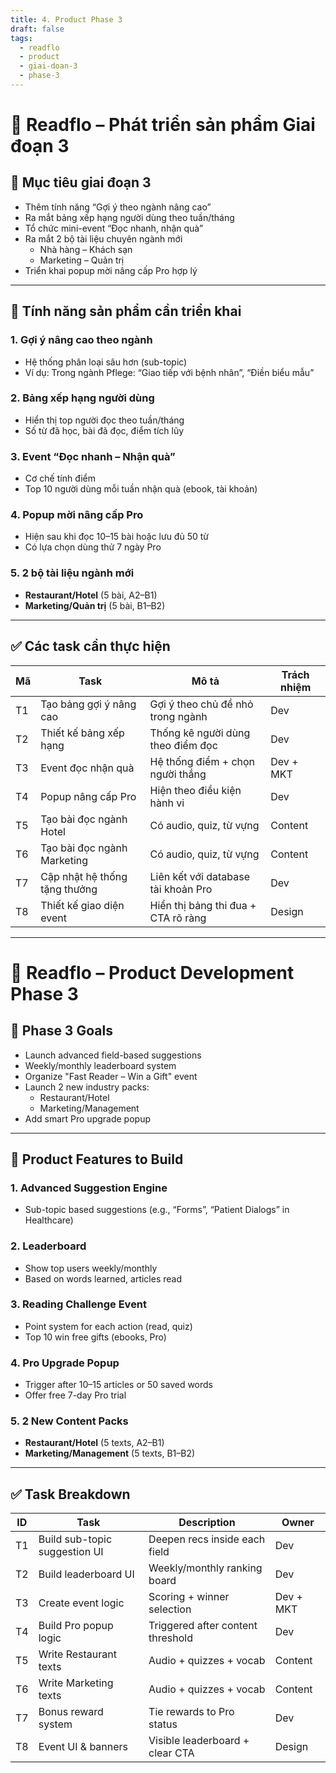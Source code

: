 ```yaml
---
title: 4. Product Phase 3
draft: false
tags:
  - readflo
  - product
  - giai-doan-3
  - phase-3
---
```



# 🚀 Readflo – Phát triển sản phẩm Giai đoạn 3

## 🎯 Mục tiêu giai đoạn 3

- Thêm tính năng “Gợi ý theo ngành nâng cao”
- Ra mắt bảng xếp hạng người dùng theo tuần/tháng
- Tổ chức mini-event “Đọc nhanh, nhận quà”
- Ra mắt 2 bộ tài liệu chuyên ngành mới
  - Nhà hàng – Khách sạn
  - Marketing – Quản trị
- Triển khai popup mời nâng cấp Pro hợp lý

---

## 🔧 Tính năng sản phẩm cần triển khai

### 1. Gợi ý nâng cao theo ngành

- Hệ thống phân loại sâu hơn (sub-topic)
- Ví dụ: Trong ngành Pflege: “Giao tiếp với bệnh nhân”, “Điền biểu mẫu”

### 2. Bảng xếp hạng người dùng

- Hiển thị top người đọc theo tuần/tháng
- Số từ đã học, bài đã đọc, điểm tích lũy

### 3. Event “Đọc nhanh – Nhận quà”

- Cơ chế tính điểm
- Top 10 người dùng mỗi tuần nhận quà (ebook, tài khoản)

### 4. Popup mời nâng cấp Pro

- Hiện sau khi đọc 10–15 bài hoặc lưu đủ 50 từ
- Có lựa chọn dùng thử 7 ngày Pro

### 5. 2 bộ tài liệu ngành mới

- **Restaurant/Hotel** (5 bài, A2–B1)
- **Marketing/Quản trị** (5 bài, B1–B2)

---

## ✅ Các task cần thực hiện

| Mã | Task | Mô tả | Trách nhiệm |
|----|------|------|--------------|
| T1 | Tạo bảng gợi ý nâng cao | Gợi ý theo chủ đề nhỏ trong ngành | Dev |
| T2 | Thiết kế bảng xếp hạng | Thống kê người dùng theo điểm đọc | Dev |
| T3 | Event đọc nhận quà | Hệ thống điểm + chọn người thắng | Dev + MKT |
| T4 | Popup nâng cấp Pro | Hiện theo điều kiện hành vi | Dev |
| T5 | Tạo bài đọc ngành Hotel | Có audio, quiz, từ vựng | Content |
| T6 | Tạo bài đọc ngành Marketing | Có audio, quiz, từ vựng | Content |
| T7 | Cập nhật hệ thống tặng thưởng | Liên kết với database tài khoản Pro | Dev |
| T8 | Thiết kế giao diện event | Hiển thị bảng thi đua + CTA rõ ràng | Design |

---

# 🚀 Readflo – Product Development Phase 3

## 🎯 Phase 3 Goals

- Launch advanced field-based suggestions
- Weekly/monthly leaderboard system
- Organize "Fast Reader – Win a Gift" event
- Launch 2 new industry packs:
  - Restaurant/Hotel
  - Marketing/Management
- Add smart Pro upgrade popup

---

## 🔧 Product Features to Build

### 1. Advanced Suggestion Engine

- Sub-topic based suggestions (e.g., “Forms”, “Patient Dialogs” in Healthcare)

### 2. Leaderboard

- Show top users weekly/monthly
- Based on words learned, articles read

### 3. Reading Challenge Event

- Point system for each action (read, quiz)
- Top 10 win free gifts (ebooks, Pro)

### 4. Pro Upgrade Popup

- Trigger after 10–15 articles or 50 saved words
- Offer free 7-day Pro trial

### 5. 2 New Content Packs

- **Restaurant/Hotel** (5 texts, A2–B1)
- **Marketing/Management** (5 texts, B1–B2)

---

## ✅ Task Breakdown

| ID | Task | Description | Owner |
|----|------|-------------|--------|
| T1 | Build sub-topic suggestion UI | Deepen recs inside each field | Dev |
| T2 | Build leaderboard UI | Weekly/monthly ranking board | Dev |
| T3 | Create event logic | Scoring + winner selection | Dev + MKT |
| T4 | Build Pro popup logic | Triggered after content threshold | Dev |
| T5 | Write Restaurant texts | Audio + quizzes + vocab | Content |
| T6 | Write Marketing texts | Audio + quizzes + vocab | Content |
| T7 | Bonus reward system | Tie rewards to Pro status | Dev |
| T8 | Event UI & banners | Visible leaderboard + clear CTA | Design |
